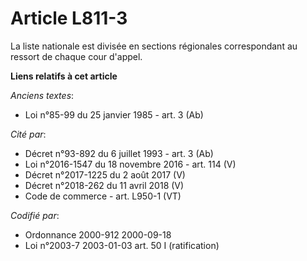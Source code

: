 # Article L811-3

La liste nationale est divisée en sections régionales correspondant au ressort de chaque cour d'appel.

**Liens relatifs à cet article**

_Anciens textes_:

  - Loi n°85-99 du 25 janvier 1985 - art. 3 (Ab)

_Cité par_:

  - Décret n°93-892 du 6 juillet 1993 - art. 3 (Ab)
  - Loi n°2016-1547 du 18 novembre 2016 - art. 114 (V)
  - Décret n°2017-1225 du 2 août 2017 (V)
  - Décret n°2018-262 du 11 avril 2018 (V)
  - Code de commerce - art. L950-1 (VT)

_Codifié par_:

  - Ordonnance 2000-912 2000-09-18
  - Loi n°2003-7 2003-01-03 art. 50 I (ratification)
